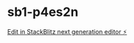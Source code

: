 # sb1-p4es2n

[Edit in StackBlitz next generation editor ⚡️](https://stackblitz.com/~/github.com/OzianJ/sb1-p4es2n)
